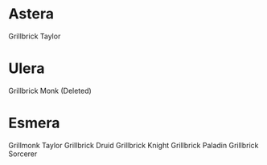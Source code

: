 # Astera

Grillbrick Taylor

# Ulera

Grillbrick Monk (Deleted)

# Esmera

Grillmonk Taylor
Grillbrick Druid
Grillbrick Knight
Grillbrick Paladin
Grillbrick Sorcerer
